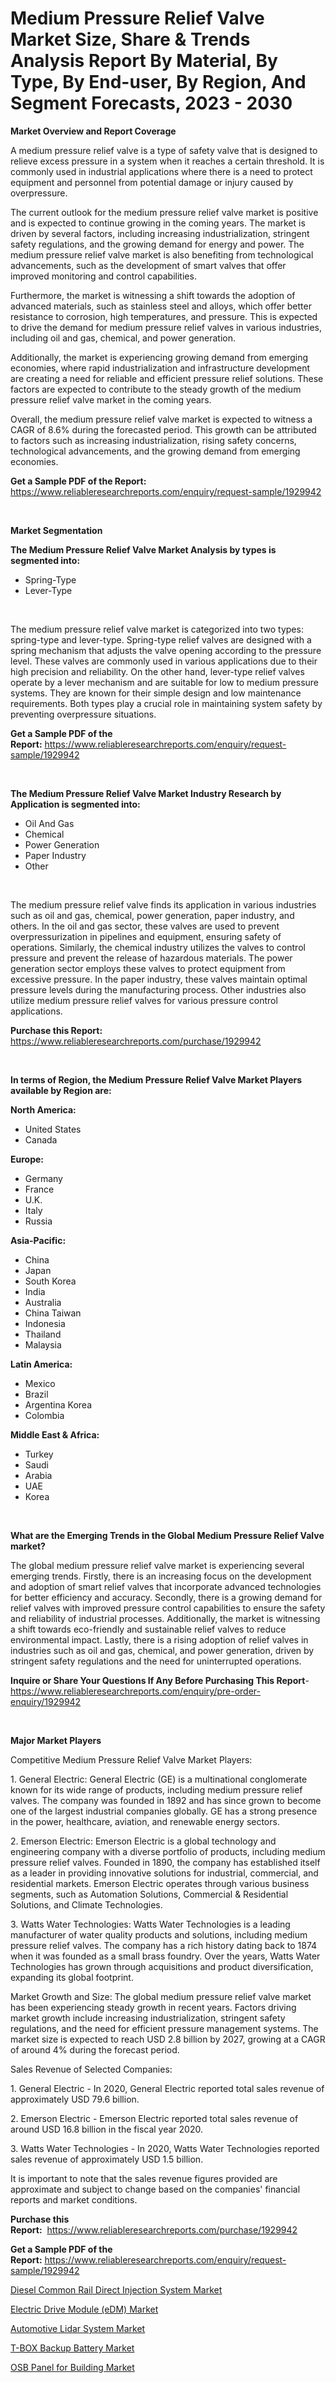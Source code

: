 <p><h1>Medium Pressure Relief Valve Market Size, Share & Trends Analysis Report By Material, By Type, By End-user, By Region, And Segment Forecasts, 2023 - 2030</h1></p><p><strong>Market Overview and Report Coverage</strong></p>
<p><p>A medium pressure relief valve is a type of safety valve that is designed to relieve excess pressure in a system when it reaches a certain threshold. It is commonly used in industrial applications where there is a need to protect equipment and personnel from potential damage or injury caused by overpressure.</p><p>The current outlook for the medium pressure relief valve market is positive and is expected to continue growing in the coming years. The market is driven by several factors, including increasing industrialization, stringent safety regulations, and the growing demand for energy and power. The medium pressure relief valve market is also benefiting from technological advancements, such as the development of smart valves that offer improved monitoring and control capabilities.</p><p>Furthermore, the market is witnessing a shift towards the adoption of advanced materials, such as stainless steel and alloys, which offer better resistance to corrosion, high temperatures, and pressure. This is expected to drive the demand for medium pressure relief valves in various industries, including oil and gas, chemical, and power generation.</p><p>Additionally, the market is experiencing growing demand from emerging economies, where rapid industrialization and infrastructure development are creating a need for reliable and efficient pressure relief solutions. These factors are expected to contribute to the steady growth of the medium pressure relief valve market in the coming years.</p><p>Overall, the medium pressure relief valve market is expected to witness a CAGR of 8.6% during the forecasted period. This growth can be attributed to factors such as increasing industrialization, rising safety concerns, technological advancements, and the growing demand from emerging economies.</p></p>
<p><strong>Get a Sample PDF of the Report:</strong> <a href="https://www.reliableresearchreports.com/enquiry/request-sample/1929942">https://www.reliableresearchreports.com/enquiry/request-sample/1929942</a></p>
<p>&nbsp;</p>
<p><strong>Market Segmentation</strong></p>
<p><strong>The Medium Pressure Relief Valve Market Analysis by types is segmented into:</strong></p>
<p><ul><li>Spring-Type</li><li>Lever-Type</li></ul></p>
<p>&nbsp;</p>
<p><p>The medium pressure relief valve market is categorized into two types: spring-type and lever-type. Spring-type relief valves are designed with a spring mechanism that adjusts the valve opening according to the pressure level. These valves are commonly used in various applications due to their high precision and reliability. On the other hand, lever-type relief valves operate by a lever mechanism and are suitable for low to medium pressure systems. They are known for their simple design and low maintenance requirements. Both types play a crucial role in maintaining system safety by preventing overpressure situations.</p></p>
<p><strong>Get a Sample PDF of the Report:</strong>&nbsp;<a href="https://www.reliableresearchreports.com/enquiry/request-sample/1929942">https://www.reliableresearchreports.com/enquiry/request-sample/1929942</a></p>
<p>&nbsp;</p>
<p><strong>The Medium Pressure Relief Valve Market Industry Research by Application is segmented into:</strong></p>
<p><ul><li>Oil And Gas</li><li>Chemical</li><li>Power Generation</li><li>Paper Industry</li><li>Other</li></ul></p>
<p>&nbsp;</p>
<p><p>The medium pressure relief valve finds its application in various industries such as oil and gas, chemical, power generation, paper industry, and others. In the oil and gas sector, these valves are used to prevent overpressurization in pipelines and equipment, ensuring safety of operations. Similarly, the chemical industry utilizes the valves to control pressure and prevent the release of hazardous materials. The power generation sector employs these valves to protect equipment from excessive pressure. In the paper industry, these valves maintain optimal pressure levels during the manufacturing process. Other industries also utilize medium pressure relief valves for various pressure control applications.</p></p>
<p><strong>Purchase this Report:</strong>&nbsp; <a href="https://www.reliableresearchreports.com/purchase/1929942">https://www.reliableresearchreports.com/purchase/1929942</a></p>
<p>&nbsp;</p>
<p><strong>In terms of Region, the Medium Pressure Relief Valve Market Players available by Region are:</strong></p>
<p>
    <p> <strong> North America: </strong>
        <ul>
            <li>United States</li>
            <li>Canada</li>
        </ul>
        </p> 
    <p> <strong> Europe: </strong>
        <ul>
            <li>Germany</li>
            <li>France</li>
            <li>U.K.</li>
            <li>Italy</li>
            <li>Russia</li>
        </ul>
        </p> 
    <p> <strong> Asia-Pacific: </strong>
        <ul>
            <li>China</li>
            <li>Japan</li>
            <li>South Korea</li>
            <li>India</li>
            <li>Australia</li>
            <li>China Taiwan</li>
            <li>Indonesia</li>
            <li>Thailand</li>
            <li>Malaysia</li>
        </ul>
        </p> 
    <p> <strong> Latin America: </strong>
        <ul>
            <li>Mexico</li>
            <li>Brazil</li>
            <li>Argentina Korea</li>
            <li>Colombia</li>
        </ul>
        </p> 
    <p> <strong> Middle East & Africa: </strong>
        <ul>
            <li>Turkey</li>
            <li>Saudi</li>
            <li>Arabia</li>
            <li>UAE</li>
            <li>Korea</li>
        </ul>
    </p>
    </p>
<p>&nbsp;</p>
<p><strong>What are the Emerging Trends in the Global Medium Pressure Relief Valve market?</strong></p>
<p><p>The global medium pressure relief valve market is experiencing several emerging trends. Firstly, there is an increasing focus on the development and adoption of smart relief valves that incorporate advanced technologies for better efficiency and accuracy. Secondly, there is a growing demand for relief valves with improved pressure control capabilities to ensure the safety and reliability of industrial processes. Additionally, the market is witnessing a shift towards eco-friendly and sustainable relief valves to reduce environmental impact. Lastly, there is a rising adoption of relief valves in industries such as oil and gas, chemical, and power generation, driven by stringent safety regulations and the need for uninterrupted operations.</p></p>
<p><strong>Inquire or Share Your Questions If Any Before Purchasing This Report</strong>- <a href="https://www.reliableresearchreports.com/enquiry/pre-order-enquiry/1929942">https://www.reliableresearchreports.com/enquiry/pre-order-enquiry/1929942</a></p>
<p>&nbsp;</p>
<p><strong>Major Market Players</strong></p>
<p><p>Competitive Medium Pressure Relief Valve Market Players: </p><p>1. General Electric: General Electric (GE) is a multinational conglomerate known for its wide range of products, including medium pressure relief valves. The company was founded in 1892 and has since grown to become one of the largest industrial companies globally. GE has a strong presence in the power, healthcare, aviation, and renewable energy sectors.</p><p>2. Emerson Electric: Emerson Electric is a global technology and engineering company with a diverse portfolio of products, including medium pressure relief valves. Founded in 1890, the company has established itself as a leader in providing innovative solutions for industrial, commercial, and residential markets. Emerson Electric operates through various business segments, such as Automation Solutions, Commercial & Residential Solutions, and Climate Technologies.</p><p>3. Watts Water Technologies: Watts Water Technologies is a leading manufacturer of water quality products and solutions, including medium pressure relief valves. The company has a rich history dating back to 1874 when it was founded as a small brass foundry. Over the years, Watts Water Technologies has grown through acquisitions and product diversification, expanding its global footprint.</p><p>Market Growth and Size: The global medium pressure relief valve market has been experiencing steady growth in recent years. Factors driving market growth include increasing industrialization, stringent safety regulations, and the need for efficient pressure management systems. The market size is expected to reach USD 2.8 billion by 2027, growing at a CAGR of around 4% during the forecast period.</p><p>Sales Revenue of Selected Companies: </p><p>1. General Electric - In 2020, General Electric reported total sales revenue of approximately USD 79.6 billion.</p><p>   </p><p>2. Emerson Electric - Emerson Electric reported total sales revenue of around USD 16.8 billion in the fiscal year 2020. </p><p>3. Watts Water Technologies - In 2020, Watts Water Technologies reported sales revenue of approximately USD 1.5 billion.</p><p>It is important to note that the sales revenue figures provided are approximate and subject to change based on the companies' financial reports and market conditions.</p></p>
<p><strong>Purchase this Report:</strong>&nbsp;&nbsp;<a href="https://www.reliableresearchreports.com/purchase/1929942">https://www.reliableresearchreports.com/purchase/1929942</a></p>
<p></p>
<p><strong>Get a Sample PDF of the Report:</strong>&nbsp;<a href="https://www.reliableresearchreports.com/enquiry/request-sample/1929942">https://www.reliableresearchreports.com/enquiry/request-sample/1929942</a></p>
<p><p><a href="https://medium.com/@wine.sight.theme/diesel-common-rail-direct-injection-system-market-trends-forecast-and-competitive-analysis-to-3a50d416dde5">Diesel Common Rail Direct Injection System Market</a></p><p><a href="https://medium.com/@stand.tough.park/electric-drive-module-edm-market-research-report-its-history-and-forecast-2023-to-2030-57488c0a5a6b">Electric Drive Module (eDM) Market</a></p><p><a href="https://medium.com/@noise.asset.organ/automotive-lidar-system-market-research-report-its-history-and-forecast-2023-to-2030-a7fb0f1197ee">Automotive Lidar System Market</a></p><p><a href="https://medium.com/@fifth.dress.cause/t-box-backup-battery-market-report-reveals-the-latest-trends-and-growth-opportunities-of-this-0e82ddcf3710">T-BOX Backup Battery Market</a></p><p><a href="https://medium.com/@soap.equip.win/osb-panel-for-building-market-the-key-to-successful-business-strategy-forecast-till-2030-edcbf4f9661a">OSB Panel for Building Market</a></p></p>
